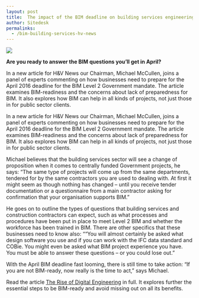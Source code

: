 ```yaml
---
layout: post
title:  The impact of the BIM deadline on building services engineering
author: Sitedesk
permalinks:
  - /bim-building-services-hv-news
---
```


![]({{site.baseurl}}/images/news/industry-970147_1920.jpg)

**Are you ready to answer the BIM questions you’ll get in April?**

In a new article for H&V News our Chairman, Michael McCullen, joins a panel of experts commenting on how businesses need to prepare for the April 2016 deadline for the BIM Level 2 Government mandate. The article examines BIM-readiness and the concerns about lack of preparedness for BIM. It also explores how BIM can help in all kinds of projects, not just those in for public sector clients.

<!--more-->

In a new article for H&V News our Chairman, Michael McCullen, joins a panel of experts commenting on how businesses need to prepare for the April 2016 deadline for the BIM Level 2 Government mandate. The article examines BIM-readiness and the concerns about lack of preparedness for BIM. It also explores how BIM can help in all kinds of projects, not just those in for public sector clients.

Michael believes that the building services sector will see a change of proposition when it comes to centrally funded Government projects, he says: “The same type of projects will come up from the same departments, tendered for by the same contractors you are used to dealing with. At first it might seem as though nothing has changed – until you receive tender documentation or a questionnaire from a main contractor asking for confirmation that your organisation supports BIM.”

He goes on to outline the types of questions that building services and construction contractors can expect, such as what processes and procedures have been put in place to meet Level 2 BIM and whether the workforce has been trained in BIM. There are other specifics that these businesses need to know also: ““You will almost certainly be asked what design software you use and if you can work with the IFC data standard and COBie. You might even be asked what BIM project experience you have. You must be able to answer these questions – or you could lose out.”

With the April BIM deadline fast looming, there is still time to take action: “If you are not BIM-ready, now really is the time to act,” says Michael.

Read the article [The Rise of Digital Engineering]({{site.baseurl}}/static/news/the-rise-of-digital-engineering.pdf) in full. It explores further the essential steps to be BIM-ready and avoid missing out on all its benefits.